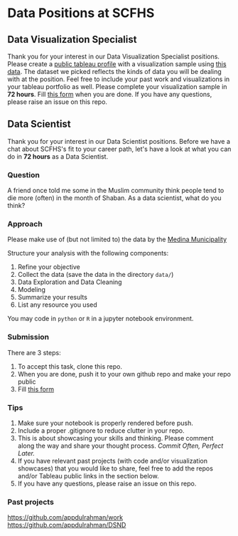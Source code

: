 # Data Positions at SCFHS

## Data Visualization Specialist

Thank you for your interest in our Data Visualization Specialist positions. Please create a [public tableau profile](https://public.tableau.com) with a visualization sample using [this data](https://www.ibm.com/communities/analytics/watson-analytics-blog/hr-employee-attrition/). The dataset we picked reflects the kinds of data you will be dealing with at the position. Feel free to include your past work and visualizations in your tableau portfolio as well. Please complete your visualization sample in **72 hours**. Fill [this form](https://forms.gle/dxtxxXuMLcv7QXNe8) when you are done. If you have any questions, please raise an issue on this repo.

## Data Scientist

Thank you for your interest in our Data Scientist positions. Before we have a chat about SCFHS's fit to your career path, let's have a look at what you can do in **72 hours** as a Data Scientist.

### Question

A friend once told me some in the Muslim community think people tend to die more (often) in the month of Shaban. As a data scientist, what do you think?

### Approach

Please make use of (but not limited to) the data by the [Medina Municipality](https://services.amana-md.gov.sa/eservicesite/Inq/DeathInquiry.aspx)

Structure your analysis with the following components:

1. Refine your objective
2. Collect the data (save the data in the directory `data/`)
3. Data Exploration and Data Cleaning
4. Modeling
5. Summarize your results
6. List any resource you used

You may code in `python` or `R` in a jupyter notebook environment.

### Submission

There are 3 steps:

1. To accept this task, clone this repo.
2. When you are done, push it to your own github repo and make your repo public
3. Fill [this form](https://forms.gle/dxtxxXuMLcv7QXNe8)

### Tips

1. Make sure your notebook is properly rendered before push.
2. Include a proper .gitignore to reduce clutter in your repo.
3. This is about showcasing your skills and thinking. Please comment along the way and share your thought process. *Commit Often, Perfect Later.*
4. If you have relevant past projects (with code and/or visualization showcases) that you would like to share, feel free to add the repos and/or Tableau public links in the section below.
5. If you have any questions, please raise an issue on this repo.

### Past projects
https://github.com/appdulrahman/work  
https://github.com/appdulrahman/DSND 

